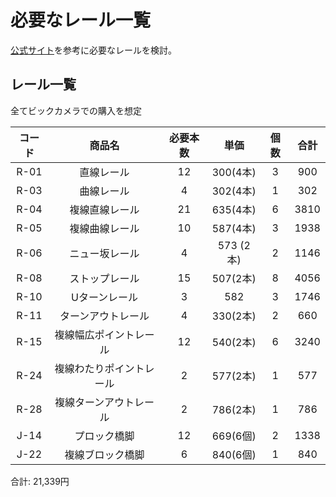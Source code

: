 # 必要なレール一覧

[公式サイト](https://www.takaratomy.co.jp/products/plarail/lineup/rail/)を参考に必要なレールを検討。

## レール一覧

全てビックカメラでの購入を想定

| コード | 商品名 | 必要本数 | 単価 | 個数 | 合計 |
|:---:|:---:|:---:|:---:|:---:|:---:|
| R-01 | 直線レール | 12 | 300(4本) | 3 |  900 |
| R-03 | 曲線レール | 4 | 302(4本) | 1 | 302 |
| R-04 | 複線直線レール | 21 | 635(4本) | 6 | 3810 |
| R-05 | 複線曲線レール | 10 | 587(4本) | 3 |1938 |
| R-06 | ニュー坂レール | 4 | 573 (2本) | 2 |1146 |
| R-08 | ストップレール | 15 | 507(2本) | 8 |4056 |
| R-10 | Uターンレール | 3 | 582 | 3 |1746 |
| R-11 | ターンアウトレール | 4 | 330(2本) | 2 | 660 |
| R-15 | 複線幅広ポイントレール | 12 | 540(2本) | 6 | 3240 |
| R-24 | 複線わたりポイントレール | 2 | 577(2本) | 1 | 577 |
| R-28 | 複線ターンアウトレール | 2 | 786(2本) | 1 | 786 |
| J-14 | プロック橋脚 | 12 | 669(6個) | 2 | 1338 |
| J-22 | 複線ブロック橋脚 | 6 | 840(6個) | 1 | 840 |

合計: 21,339円
